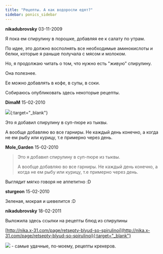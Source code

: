 ```yaml
---
title: "Рецепты. А как водоросли едят?"
sidebar: ponics_sidebar
---
```


**nikadubrovsky** 03-11-2009

Я пока ем спирулину в порошке, добавляя ее к салату по утрам.

По идее, это должно восполнять все необходимые аминокислоты и белки, которые я раньше получала с мясом и молоком.

Но, я продолжаю читать о том, что нужно есть "живую" спирулину.

Она полезнее.

Ее можно добавлять в кофе, в супы, в соки.

Собираюсь опубликовать здесь некоторые рецепты.


**DimaM** 15-02-2010

[![](http://s4.postimage.org/YuzaS.jpg)](http://s4.postimage.org/YuzaS.jpg){:target="_blank"}

Это я добавил спирулину в суп-пюре из тыквы. 

А вообще добавляю во все гарниры. Не каждый день конечно, а когда не ем рыбу или курицу, т.е примерно через день.


**Mole_Garden** 15-02-2010

> Это я добавил спирулину в суп-пюре из тыквы. 
> 
> А вообще добавляю во все гарниры. Не каждый день конечно, а когда не ем рыбу или курицу, т.е примерно через день.

Выглядит мягко говоря не аппетитно :D


**sturgeon** 15-02-2010

Зеленая, мокрая и шевелится :D


**nikadubrovsky** 18-02-2011

Выложила здесь ссылки на рецепты блюд из спирулины

[http://nika.x-31.com/page/retsepty-blyud-so-spirulinoi](http://nika.x-31.com/page/retsepty-blyud-so-spirulinoi){:target="_blank"}

![](http://nika.x-31.com/sites/nika.x-31.com/files/crackers_with_spirulina.jpg) - самые удачные, по-моему, рецепты крекеров. 


